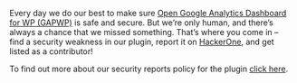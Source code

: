 Every day we do our best to make sure [Open Google Analytics Dashboard for WP (GAPWP)](https://deconf.com/open-google-analytics-dashboard-wordpress/) is safe and secure. But we’re only human, and there’s always a chance that we missed something. That’s where you come in – find a security weakness in our plugin, report it on [HackerOne](https://hackerone.com/deconf_eb9eh), and get listed as a contributor!

To find out more about our security reports policy for the plugin [click here](https://deconf.com/security/).
